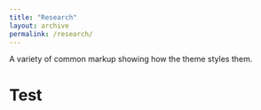 ```yaml
---
title: "Research"
layout: archive
permalink: /research/
---
```


A variety of common markup showing how the theme styles them.

# Test
